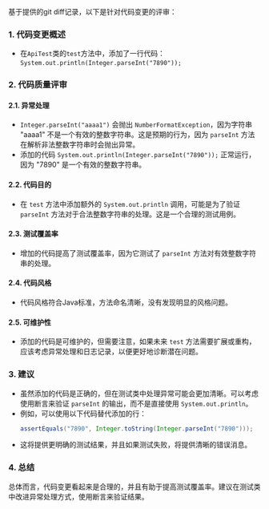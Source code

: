 基于提供的git diff记录，以下是针对代码变更的评审：

### 1. 代码变更概述
- 在`ApiTest`类的`test`方法中，添加了一行代码：`System.out.println(Integer.parseInt("7890"));`

### 2. 代码质量评审

#### 2.1. 异常处理
- `Integer.parseInt("aaaa1")` 会抛出 `NumberFormatException`，因为字符串 "aaaa1" 不是一个有效的整数字符串。这是预期的行为，因为 `parseInt` 方法在解析非法整数字符串时会抛出异常。
- 添加的代码 `System.out.println(Integer.parseInt("7890"));` 正常运行，因为 "7890" 是一个有效的整数字符串。

#### 2.2. 代码目的
- 在 `test` 方法中添加额外的 `System.out.println` 调用，可能是为了验证 `parseInt` 方法对于合法整数字符串的处理。这是一个合理的测试用例。

#### 2.3. 测试覆盖率
- 增加的代码提高了测试覆盖率，因为它测试了 `parseInt` 方法对有效整数字符串的处理。

#### 2.4. 代码风格
- 代码风格符合Java标准，方法命名清晰，没有发现明显的风格问题。

#### 2.5. 可维护性
- 添加的代码是可维护的，但需要注意，如果未来 `test` 方法需要扩展或重构，应该考虑异常处理和日志记录，以便更好地诊断潜在问题。

### 3. 建议
- 虽然添加的代码是正确的，但在测试类中处理异常可能会更加清晰。可以考虑使用断言来验证 `parseInt` 的输出，而不是直接使用 `System.out.println`。
- 例如，可以使用以下代码替代添加的行：
  ```java
  assertEquals("7890", Integer.toString(Integer.parseInt("7890")));
  ```
- 这将提供更明确的测试结果，并且如果测试失败，将提供清晰的错误消息。

### 4. 总结
总体而言，代码变更看起来是合理的，并且有助于提高测试覆盖率。建议在测试类中改进异常处理方式，使用断言来验证结果。